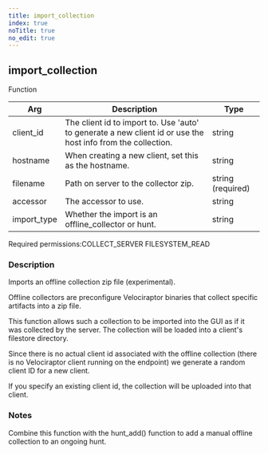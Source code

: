 ```yaml
---
title: import_collection
index: true
noTitle: true
no_edit: true
---
```




<div class="vql_item"></div>


## import_collection
<span class='vql_type label label-warning pull-right page-header'>Function</span>



<div class="vqlargs"></div>

Arg | Description | Type
----|-------------|-----
client_id|The client id to import to. Use 'auto' to generate a new client id or use the host info from the collection.|string
hostname|When creating a new client, set this as the hostname.|string
filename|Path on server to the collector zip.|string (required)
accessor|The accessor to use.|string
import_type|Whether the import is an offline_collector or hunt.|string

<span class="permission_list vql_type">Required permissions:</span><span class="permission_list linkcolour label label-important">COLLECT_SERVER</span>
<span class="permission_list linkcolour label label-important">FILESYSTEM_READ</span>

### Description

Imports an offline collection zip file (experimental).

Offline collectors are preconfigure Velociraptor binaries that
collect specific artifacts into a zip file.

This function allows such a collection to be imported into the GUI
as if it was collected by the server. The collection will be
loaded into a client's filestore directory.

Since there is no actual client id associated with the offline
collection (there is no Velociraptor client running on the
endpoint) we generate a random client ID for a new client.

If you specify an existing client id, the collection will be
uploaded into that client.

### Notes

Combine this function with the hunt_add() function to add a
manual offline collection to an ongoing hunt.


